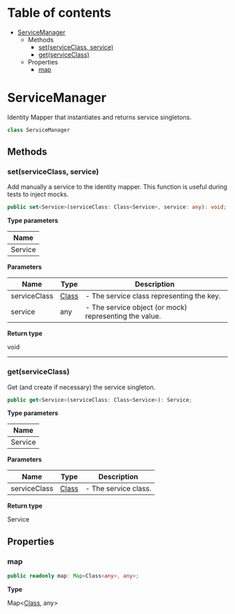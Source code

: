 # Table of contents

* [ServiceManager][ClassDeclaration-22]
    * Methods
        * [set(serviceClass, service)][MethodDeclaration-6]
        * [get(serviceClass)][MethodDeclaration-7]
    * Properties
        * [map][PropertyDeclaration-53]

# ServiceManager

Identity Mapper that instantiates and returns service singletons.

```typescript
class ServiceManager
```
## Methods

### set(serviceClass, service)

Add manually a service to the identity mapper. This function is
useful during tests to inject mocks.

```typescript
public set<Service>(serviceClass: Class<Service>, service: any): void;
```

**Type parameters**

| Name    |
| ------- |
| Service |

**Parameters**

| Name         | Type                                     | Description                                            |
| ------------ | ---------------------------------------- | ------------------------------------------------------ |
| serviceClass | [Class][TypeAliasDeclaration-1]<Service> | - The service class representing the key.              |
| service      | any                                      | - The service object (or mock) representing the value. |

**Return type**

void

----------

### get(serviceClass)

Get (and create if necessary) the service singleton.

```typescript
public get<Service>(serviceClass: Class<Service>): Service;
```

**Type parameters**

| Name    |
| ------- |
| Service |

**Parameters**

| Name         | Type                                     | Description          |
| ------------ | ---------------------------------------- | -------------------- |
| serviceClass | [Class][TypeAliasDeclaration-1]<Service> | - The service class. |

**Return type**

Service

## Properties

### map

```typescript
public readonly map: Map<Class<any>, any>;
```

**Type**

Map<[Class][TypeAliasDeclaration-1]<any>, any>

[ClassDeclaration-22]: servicemanager.md#servicemanager
[MethodDeclaration-6]: servicemanager.md#setserviceclass-service
[TypeAliasDeclaration-1]: ../index.md#class
[MethodDeclaration-7]: servicemanager.md#getserviceclass
[TypeAliasDeclaration-1]: ../index.md#class
[PropertyDeclaration-53]: servicemanager.md#map
[TypeAliasDeclaration-1]: ../index.md#class